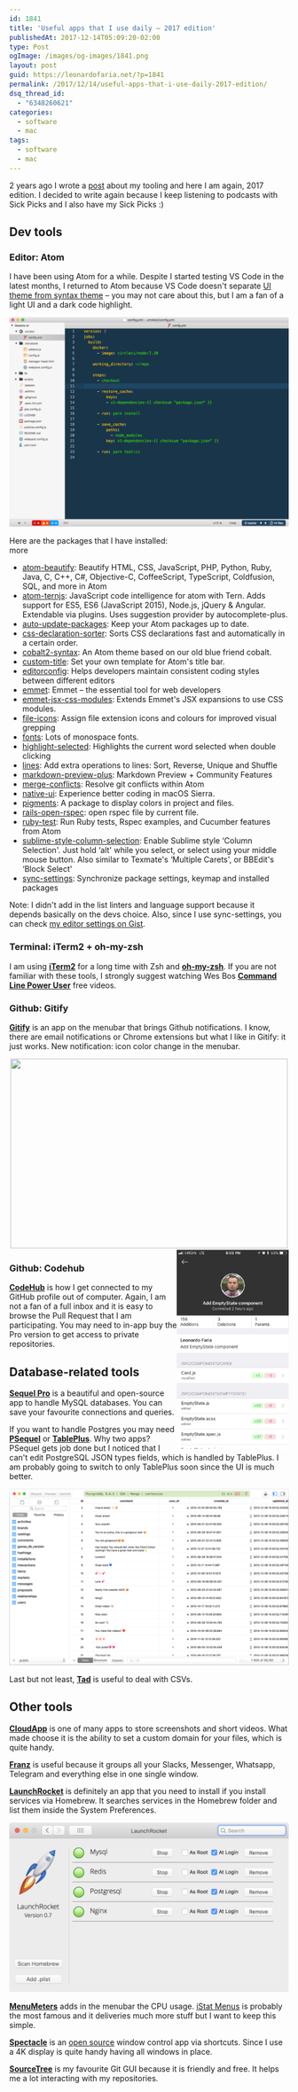 ```yaml
---
id: 1841
title: 'Useful apps that I use daily – 2017 edition'
publishedAt: 2017-12-14T05:09:20-02:00
type: Post
ogImage: /images/og-images/1841.png
layout: post
guid: https://leonardofaria.net/?p=1841
permalink: /2017/12/14/useful-apps-that-i-use-daily-2017-edition/
dsq_thread_id:
  - "6348260621"
categories:
  - software
  - mac
tags:
  - software
  - mac
---
```

2 years ago I wrote a [post](https://leonardofaria.net/2015/09/17/useful-apps-that-i-use-daily/) about my tooling and here I am again, 2017 edition. I decided to write again because I keep listening to podcasts with Sick Picks and I also have my Sick Picks :)

## Dev tools

### Editor: Atom

I have been using Atom for a while. Despite I started testing VS Code in the latest months, I returned to Atom because VS Code doesn't separate [UI theme from syntax theme](https://github.com/Microsoft/vscode/issues/25986) – you may not care about this, but I am a fan of a light UI and a dark code highlight.

[![My Atom](/wp-content/uploads/2017/12/screenshot-atom.png)](https://gist.github.com/leonardofaria/982b8055af2d6d02116b03950bbf0583)

Here are the packages that I have installed:  
<span className="hidden">more</span>

* [atom-beautify](https://atom.io/packages/atom-beautify): Beautify HTML, CSS, JavaScript, PHP, Python, Ruby, Java, C, C++, C#, Objective-C, CoffeeScript, TypeScript, Coldfusion, SQL, and more in Atom
* [atom-ternjs](https://atom.io/packages/atom-ternjs): JavaScript code intelligence for atom with Tern. Adds support for ES5, ES6 (JavaScript 2015), Node.js, jQuery & Angular. Extendable via plugins. Uses suggestion provider by autocomplete-plus.
* [auto-update-packages](https://atom.io/packages/auto-update-packages): Keep your Atom packages up to date.
* [css-declaration-sorter](https://atom.io/packages/css-declaration-sorter): Sorts CSS declarations fast and automatically in a certain order.
* [cobalt2-syntax](https://atom.io/packages/cobalt2-syntax): An Atom theme based on our old blue friend cobalt.
* [custom-title](https://atom.io/packages/custom-title): Set your own template for Atom's title bar.
* [editorconfig](https://atom.io/packages/editorconfig): Helps developers maintain consistent coding styles between different editors
* [emmet](https://atom.io/packages/emmet): Emmet – the essential tool for web developers
* [emmet-jsx-css-modules](https://atom.io/packages/emmet-jsx-css-modules): Extends Emmet's JSX expansions to use CSS modules.
* [file-icons](https://atom.io/packages/file-icons): Assign file extension icons and colours for improved visual grepping
* [fonts](https://atom.io/packages/fonts): Lots of monospace fonts.
* [highlight-selected](https://atom.io/packages/highlight-selected): Highlights the current word selected when double clicking
* [lines](https://atom.io/packages/lines): Add extra operations to lines: Sort, Reverse, Unique and Shuffle
* [markdown-preview-plus](https://atom.io/packages/markdown-preview-plus): Markdown Preview + Community Features
* [merge-conflicts](https://atom.io/packages/merge-conflicts): Resolve git conflicts within Atom
* [native-ui](https://atom.io/packages/native-ui): Experience better coding in macOS Sierra.
* [pigments](https://atom.io/packages/pigments): A package to display colors in project and files.
* [rails-open-rspec](https://atom.io/packages/rails-open-rspec): open rspec file by current file.
* [ruby-test](https://atom.io/packages/ruby-test): Run Ruby tests, Rspec examples, and Cucumber features from Atom
* [sublime-style-column-selection](https://atom.io/packages/sublime-style-column-selection): Enable Sublime style &#8216;Column Selection'. Just hold &#8216;alt' while you select, or select using your middle mouse button. Also similar to Texmate's &#8216;Multiple Carets', or BBEdit's &#8216;Block Select'
* [sync-settings](https://atom.io/packages/sync-settings): Synchronize package settings, keymap and installed packages

Note: I didn't add in the list linters and language support because it depends basically on the devs choice. Also, since I use sync-settings, you can check [my editor settings on Gist](https://gist.github.com/leonardofaria/982b8055af2d6d02116b03950bbf0583).

### Terminal: iTerm2 + oh-my-zsh

I am using **[iTerm2](https://www.iterm2.com/)** for a long time with Zsh and **[oh-my-zsh](https://github.com/robbyrussell/oh-my-zsh)**. If you are not familiar with these tools, I strongly suggest watching Wes Bos **[Command Line Power User](https://commandlinepoweruser.com/)** free videos.

### Github: Gitify

**[Gitify](http://www.gitify.io)** is an app on the menubar that brings Github notifications. I know, there are email notifications or Chrome extensions but what I like in Gitify: it just works. New notification: icon color change in the menubar.

<center>
  <a href="http://www.gitify.io"><img src="/wp-content/uploads/2017/12/screenshot-gitify.png" alt="" width="500" height="342" class="aligncenter size-full wp-image-1844" srcset="/wp-content/uploads/2017/12/screenshot-gitify.png 500w, /wp-content/uploads/2017/12/screenshot-gitify-300x205.png 300w" sizes="(max-width: 500px) 100vw, 500px" /></a>
</center>

<img src="/wp-content/uploads/2017/12/screenshot-codehub.png" width="40%" align="right" />

### Github: Codehub

**[CodeHub](http://codehub-app.com/)** is how I get connected to my GitHub profile out of computer. Again, I am not a fan of a full inbox and it is easy to browse the Pull Request that I am participating. You may need to in-app buy the Pro version to get access to private repositories.

## Database-related tools

**[Sequel Pro](https://www.sequelpro.com/)** is a beautiful and open-source app to handle MySQL databases. You can save your favourite connections and queries.

If you want to handle Postgres you may need **[PSequel](http://www.psequel.com/)** or **[TablePlus](https://tableplus.io)**. Why two apps? PSequel gets job done but I noticed that I can't edit PostgreSQL JSON types fields, which is handled by TablePlus. I am probably going to switch to only TablePlus soon since the UI is much better.

[![](/wp-content/uploads/2017/12/screenshot-tableplus.png?ss)](https://tableplus.io/)

Last but not least, **[Tad](https://www.tadviewer.com/)** is useful to deal with CSVs.

## Other tools

**[CloudApp](https://my.cl.ly/r/0f0P0e3g1O0x2k18)** is one of many apps to store screenshots and short videos. What made choose it is the ability to set a custom domain for your files, which is quite handy.

**[Franz](https://meetfranz.com)** is useful because it groups all your Slacks, Messenger, Whatsapp, Telegram and everything else in one single window.

**[LaunchRocket](https://github.com/jimbojsb/launchrocket)** is definitely an app that you need to install if you install services via Homebrew. It searches services in the Homebrew folder and list them inside the System Preferences.

[![launchrocket](/wp-content/uploads/2017/12/screenshot-launchrocket.png)](https://github.com/jimbojsb/launchrocket)

**[MenuMeters](https://member.ipmu.jp/yuji.tachikawa/MenuMetersElCapitan/)** adds in the menubar the CPU usage. [iStat Menus](https://bjango.com/mac/istatmenus/) is probably the most famous and it deliveries much more stuff but I want to keep this simple.

**[Spectacle](https://www.spectacleapp.com)** is an [open source](https://github.com/eczarny/spectacle) window control app via shortcuts. Since I use a 4K display is quite handy having all windows in place.

**[SourceTree](https://www.sourcetreeapp.com/)** is my favourite Git GUI because it is friendly and free. It helps me a lot interacting with my repositories.
